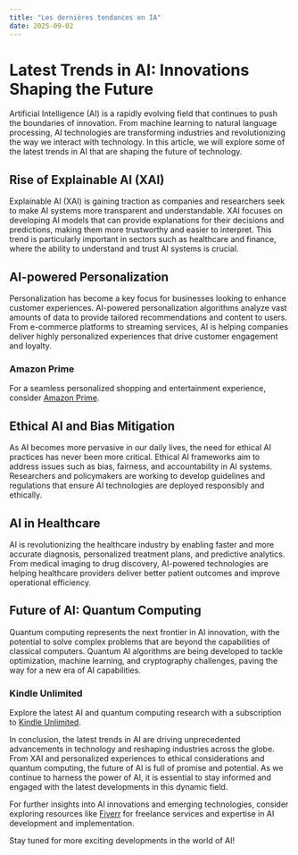 ```yaml
---
title: "Les dernières tendances en IA"
date: 2025-09-02
---
```


# Latest Trends in AI: Innovations Shaping the Future

Artificial Intelligence (AI) is a rapidly evolving field that continues to push the boundaries of innovation. From machine learning to natural language processing, AI technologies are transforming industries and revolutionizing the way we interact with technology. In this article, we will explore some of the latest trends in AI that are shaping the future of technology.

## Rise of Explainable AI (XAI)

Explainable AI (XAI) is gaining traction as companies and researchers seek to make AI systems more transparent and understandable. XAI focuses on developing AI models that can provide explanations for their decisions and predictions, making them more trustworthy and easier to interpret. This trend is particularly important in sectors such as healthcare and finance, where the ability to understand and trust AI systems is crucial.

## AI-powered Personalization

Personalization has become a key focus for businesses looking to enhance customer experiences. AI-powered personalization algorithms analyze vast amounts of data to provide tailored recommendations and content to users. From e-commerce platforms to streaming services, AI is helping companies deliver highly personalized experiences that drive customer engagement and loyalty.

### Amazon Prime
For a seamless personalized shopping and entertainment experience, consider [Amazon Prime](https://www.amazon.fr/amazonprime?_encoding=UTF8&primeCampaignId=prime_assoc_ft&tag=zenzen0d-21France). 

## Ethical AI and Bias Mitigation

As AI becomes more pervasive in our daily lives, the need for ethical AI practices has never been more critical. Ethical AI frameworks aim to address issues such as bias, fairness, and accountability in AI systems. Researchers and policymakers are working to develop guidelines and regulations that ensure AI technologies are deployed responsibly and ethically.

## AI in Healthcare

AI is revolutionizing the healthcare industry by enabling faster and more accurate diagnosis, personalized treatment plans, and predictive analytics. From medical imaging to drug discovery, AI-powered technologies are helping healthcare providers deliver better patient outcomes and improve operational efficiency.

## Future of AI: Quantum Computing

Quantum computing represents the next frontier in AI innovation, with the potential to solve complex problems that are beyond the capabilities of classical computers. Quantum AI algorithms are being developed to tackle optimization, machine learning, and cryptography challenges, paving the way for a new era of AI capabilities.

### Kindle Unlimited
Explore the latest AI and quantum computing research with a subscription to [Kindle Unlimited](https://www.amazon.fr/kindle-dbs/hz/signup?tag=zenzen0d-21France).

In conclusion, the latest trends in AI are driving unprecedented advancements in technology and reshaping industries across the globe. From XAI and personalized experiences to ethical considerations and quantum computing, the future of AI is full of promise and potential. As we continue to harness the power of AI, it is essential to stay informed and engaged with the latest developments in this dynamic field.

For further insights into AI innovations and emerging technologies, consider exploring resources like [Fiverr](https://go.fiverr.com/visit/?bta=1071918&brand=fiverrmarketplace) for freelance services and expertise in AI development and implementation.

Stay tuned for more exciting developments in the world of AI!
